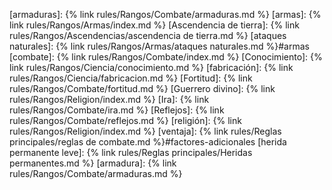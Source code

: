 [armaduras]: {% link rules/Rangos/Combate/armaduras.md %}
[armas]: {% link rules/Rangos/Armas/index.md %}
[Ascendencia de tierra]: {% link rules/Rangos/Ascendencias/ascendencia de tierra.md %}
[ataques naturales]: {% link rules/Rangos/Armas/ataques naturales.md %}#armas
[combate]: {% link rules/Rangos/Combate/index.md %}
[Conocimiento]: {% link rules/Rangos/Ciencia/conocimiento.md %}
[fabricación]: {% link rules/Rangos/Ciencia/fabricacion.md %}
[Fortitud]: {% link rules/Rangos/Combate/fortitud.md %}
[Guerrero divino]: {% link rules/Rangos/Religion/index.md %}
[Ira]: {% link rules/Rangos/Combate/ira.md %}
[Reflejos]: {% link rules/Rangos/Combate/reflejos.md %}
[religión]: {% link rules/Rangos/Religion/index.md %}
[ventaja]:  {% link rules/Reglas principales/reglas de combate.md %}#factores-adicionales
[herida permanente leve]: {% link rules/Reglas principales/Heridas permanentes.md %}
[armadura]: {% link rules/Rangos/Combate/armaduras.md %}
